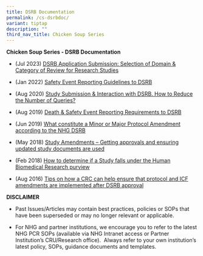 ```yaml
---
title: DSRB Documentation
permalink: /cs-dsrbdoc/
variant: tiptap
description: ""
third_nav_title: Chicken Soup Series
---
```

<p><strong>Chicken Soup Series - DSRB Documentation</strong>
</p>
<ul data-tight="true" class="tight">
<li>
<p>(Jul 2023) <a href="/files/Training Files 2CS/(04) DSRB Documentation/Jul_23__DSRB_Application_Submission_Selection_of_Domain___Category_of_Review_for_Research_Studies.pdf" rel="noopener noreferrer nofollow" target="_blank">DSRB Application Submission: Selection of Domain &amp; Category of Review for Research Studies</a>
</p>
</li>
<li>
<p>(Jan 2022) <a href="/files/Training Files 2CS/(04) DSRB Documentation/Jan_22__Safety_Event_Reporting_Guidelines_to_DSRB.pdf" rel="noopener noreferrer nofollow" target="_blank">Safety Event Reporting Guidelines to DSRB</a>
</p>
</li>
<li>
<p>(Aug 2020) <a href="/files/Training Files 2CS/(04) DSRB Documentation/Aug_20__Study_Submission___Interaction_with_DSRB__How_to_Reduce_The_Number_of_Queries.pdf" rel="noopener noreferrer nofollow" target="_blank">Study Submission &amp; Interaction with DSRB. How to Reduce the Number of Queries?</a>
</p>
</li>
<li>
<p>(Aug 2019) <a href="/files/Training Files 2CS/(04) DSRB Documentation/Aug_19__Death___Safety_Event_Reporting_Requirements_to_DSRB.pdf" rel="noopener noreferrer nofollow" target="_blank">Death &amp; Safety Event Reporting Requirements to DSRB</a>
</p>
</li>
<li>
<p>(Jun 2019) <a href="/files/Training Files 2CS/(04) DSRB Documentation/Jun_19__What_constitute_a_Minor_or_Major_Protocol_Amendment_according_to_the_NHG_DSRB.pdf" rel="noopener noreferrer nofollow" target="_blank">What constitute a Minor or Major Protocol Amendment according to the NHG DSRB</a>
</p>
</li>
<li>
<p>(May 2018) <a href="/files/Training Files 2CS/(04) DSRB Documentation/May_18__Study_Amendments___Getting_approvals_and_ensuring_updated_study_documents_are_used.pdf" rel="noopener noreferrer nofollow" target="_blank">Study Amendments – Getting approvals and ensuring updated study documents are used</a>
</p>
</li>
<li>
<p>(Feb 2018) <a href="/files/Training Files 2CS/(04) DSRB Documentation/Feb_18__How_to_determine_if_a_Study_falls_under_the_Human_Biomedical_Research_purview.pdf" rel="noopener noreferrer nofollow" target="_blank">How to determine if a Study falls under the Human Biomedical Research purview</a>
</p>
</li>
<li>
<p>(Aug 2016) <a href="/files/Training Files 2CS/(04) DSRB Documentation/Aug_16__Tips_on_how_a_CRC_can_help_ensure_that_protocol_and_ICF_amendments_are_implemented_after_DSRB_approval.pdf" rel="noopener noreferrer nofollow" target="_blank">Tips on how a CRC can help ensure that protocol and ICF amendments are implemented after DSRB approval</a>
</p>
</li>
</ul>
<p></p>
<p><strong>DISCLAIMER</strong>
</p>
<ul data-tight="true" class="tight">
<li>
<p>Past Issues/Articles may contain best practices, policies or SOPs that
have been superseded or may no longer relevant or applicable.</p>
</li>
<li>
<p>For NHG and partner institutions, we encourage you to refer to the latest
NHG PCR SOPs (available via NHG Intranet access or Partner Institution’s
CRU/Research office).&nbsp; Always refer to your own institution’s latest
policy, SOPs, guidance documents and templates.</p>
<p></p>
</li>
</ul>
<p></p>